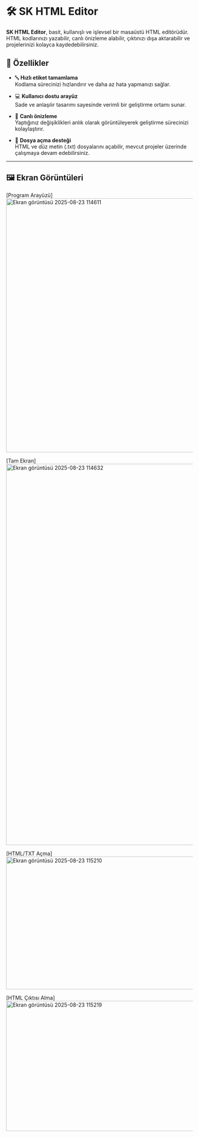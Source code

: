 # 🛠️ SK HTML Editor

**SK HTML Editor**, basit, kullanışlı ve işlevsel bir masaüstü HTML editörüdür.  
HTML kodlarınızı yazabilir, canlı önizleme alabilir, çıktınızı dışa aktarabilir ve projelerinizi kolayca kaydedebilirsiniz.

## 🚀 Özellikler

- 🔤 **Hızlı etiket tamamlama**  
  Kodlama sürecinizi hızlandırır ve daha az hata yapmanızı sağlar.

- 💻 **Kullanıcı dostu arayüz**  
  Sade ve anlaşılır tasarımı sayesinde verimli bir geliştirme ortamı sunar.

- 👀 **Canlı önizleme**  
  Yaptığınız değişiklikleri anlık olarak görüntüleyerek geliştirme sürecinizi kolaylaştırır.

- 📂 **Dosya açma desteği**  
  HTML ve düz metin (.txt) dosyalarını açabilir, mevcut projeler üzerinde çalışmaya devam edebilirsiniz.

---

## 🖼️ Ekran Görüntüleri
[Program Arayüzü]
<img width="929" height="685" alt="Ekran görüntüsü 2025-08-23 114611" src="https://github.com/user-attachments/assets/f908db94-01c3-49bd-b495-58a655016aba" />

[Tam Ekran]
<img width="1915" height="1028" alt="Ekran görüntüsü 2025-08-23 114632" src="https://github.com/user-attachments/assets/c35a658e-f7e8-4104-adf5-0ed27d799c69" />

[HTML/TXT Açma]
<img width="519" height="358" alt="Ekran görüntüsü 2025-08-23 115210" src="https://github.com/user-attachments/assets/56368faf-3f91-4853-add9-1bf28f7be966" />

[HTML Çıktısı Alma]
<img width="509" height="351" alt="Ekran görüntüsü 2025-08-23 115219" src="https://github.com/user-attachments/assets/a344ad42-736a-4552-bf46-615702556512" />

